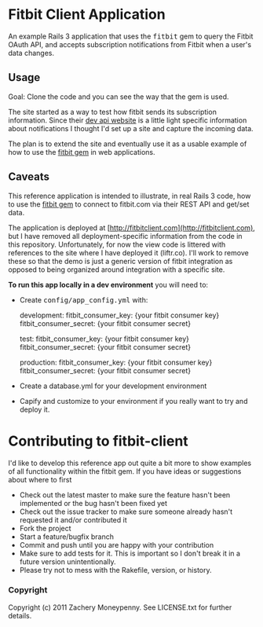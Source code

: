 # Fitbit Client Application #

An example Rails 3 application that uses the <tt>fitbit</tt> gem to query the Fitbit OAuth API, and accepts 
subscription notifications from Fitbit when a user's data changes.

## Usage ##

Goal: Clone the code and you can see the way that the gem is used.

The site started as a way to test how fitbit sends its subscription information.  Since their [dev api website](http://wiki.fitbit.com/display/API/Subscriptions-API) is a little light specific information about notifications I thought I'd set up a site and capture the incoming data.

The plan is to extend the site and eventually use it as a usable example of how to use the [fitbit gem](https://github.com/whazzmaster/fitbit) in web applications.

## Caveats ##

This reference application is intended to illustrate, in real Rails 3 code, how to use the [fitbit gem](http://rubygems.org/gems/fitbit) to connect to
fitbit.com via their REST API and get/set data.  

The application is deployed at [http://fitbitclient.com](http://fitbitclient.com), but I have removed all deployment-specific information from the code in this repository. Unfortunately, for now the view code is littered with references to the site where I have deployed it (liftr.co).  I'll work to remove these so that the demo is just a generic version of fitbit integration as opposed to being organized around integration with a specific site.

__To run this app locally in a dev environment__ you will need to:

* Create <tt>config/app_config.yml</tt> with:

	development:
	  fitbit_consumer_key: {your fitbit consumer key}
	  fitbit_consumer_secret: {your fitbit consumer secret}

	test:
	  fitbit_consumer_key: {your fitbit consumer key}
	  fitbit_consumer_secret: {your fitbit consumer secret}

	production:
	  fitbit_consumer_key: {your fitbit consumer key}
	  fitbit_consumer_secret: {your fitbit consumer secret}
* Create a database.yml for your development environment
* Capify and customize to your environment if you really want to try and deploy it.

#  Contributing to fitbit-client #

I'd like to develop this reference app out quite a bit more to show examples of all functionality within the fitbit gem.  If you have ideas or suggestions about where to first
 
* Check out the latest master to make sure the feature hasn't been implemented or the bug hasn't been fixed yet
* Check out the issue tracker to make sure someone already hasn't requested it and/or contributed it
* Fork the project
* Start a feature/bugfix branch
* Commit and push until you are happy with your contribution
* Make sure to add tests for it. This is important so I don't break it in a future version unintentionally.
* Please try not to mess with the Rakefile, version, or history. 

### Copyright ###

Copyright (c) 2011 Zachery Moneypenny. See LICENSE.txt for further details.
